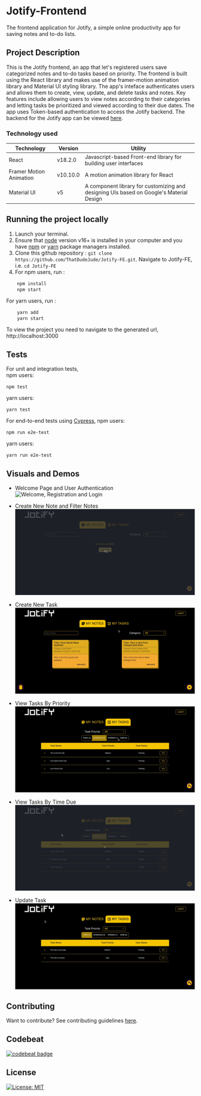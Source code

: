 # Jotify-Frontend

The frontend application for Jotify, a simple online productivity app for saving notes and to-do lists.

## Project Description

This is the Jotify frontend, an app that let's registered users save categorized notes and to-do tasks based on priority. The frontend is built using the React library and makes use of the framer-motion animation library and Material UI styling library. The app's inteface authenticates users and allows them to create, view, update, and delete tasks and notes. Key features include allowing users to view notes according to their categories and letting tasks be prioritized and viewed according to their due dates. The app uses Token-based authentication to access the Jotify backend. The backend for the Jotify app can be viewed [here](https://github.com/ThatDudeJude/Jotify-BE).

### Technology used
| Technology  |       Version    |      Utility    |
|-------------|------------------|-----------------|
|    React   |  v18.2.0            | Javascript-based Front-end library for building user interfaces|
|  Framer Motion Animation | v10.10.0    | A motion animation library for React|
|   Material UI  | v5            | A component library for customizing and designing UIs based on Google's Material Design|

## Running the project locally


1. Launch your terminal.
2.  Ensure that [node](https://www.nodejs.org/download/) version v16+ is installed in your computer and you have [npm](https://www.npmjs.com) or [yarn](https://www.yarnpkg.com) package managers installed.
3. Clone this github repository : ```git clone https://github.com/ThatDudeJude/Jotify-FE.git```. Navigate to Jotify-FE, i.e. ```cd Jotify-FE```  
4. For npm users, run :
```    
    npm install
    npm start    
```

For yarn users, run :
```    
    yarn add
    yarn start    
```

To view the project you need to navigate to the generated url, http://localhost:3000


## Tests

For unit and integration tests,  
npm users:
``` 
npm test
```
yarn users:
```
yarn test
```
For end-to-end tests using [Cypress](https://docs.cypress.io/guides/getting-started/installing-cypress),
npm users:
```
npm run e2e-test
``` 
yarn users:
```
yarn run e2e-test
```

## Visuals and Demos

* Welcome Page and User Authentication
![Welcome, Registration and Login](/demo_images/Register_and_Login.gif)

* Create New Note and Filter Notes
![Create Note and Filter Note Category](/demo_images/Create_New_Note_FIlter_Category.gif)
* Create New Task
![Create New Task](/demo_images/Create_New_Task.gif)
* View Tasks By Priority
![View Tasks By Priority](/demo_images/View_Tasks_By_Priority.gif)
* View Tasks By Time Due
![View Tasks By Time Due](/demo_images/View_Tasks_According_To_Time_Due.gif)
* Update Task
![Update Task](/demo_images/Update_Task.gif)

## Contributing
Want to contribute? See contributing guidelines [here](/CONTRIBUTING.md).

## Codebeat

[![codebeat badge](https://codebeat.co/badges/f49762c5-7506-446a-b738-fe7f9fb8bc28)](https://codebeat.co/a/thatdudejude/projects/github-com-thatdudejude-bibliophiliac-profile_branch_final)

## License
[![License: MIT](https://img.shields.io/badge/License-MIT-yellow.svg)](LICENCE.txt)